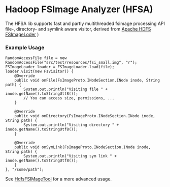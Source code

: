 # Hadoop FSImage Analyzer (HFSA)

The HFSA lib supports fast and partly multithreaded fsimage processing API file-, directory- and symlink aware visitor,
  derived from [Apache HDFS FSImageLoder](https://github.com/apache/hadoop/blob/master/hadoop-hdfs-project/hadoop-hdfs/src/main/java/org/apache/hadoop/hdfs/tools/offlineImageViewer/FSImageLoader.java) )

### Example Usage

```
RandomAccessFile file = new RandomAccessFile("src/test/resources/fsi_small.img", "r");
FSImageLoader loader = FSImageLoader.load(file);
loader.visit(new FsVisitor() {
    @Override
    public void onFile(FsImageProto.INodeSection.INode inode, String path) {
        System.out.println("Visiting file " + inode.getName().toStringUtf8());
        // You can access size, permissions, ...
    }

    @Override
    public void onDirectory(FsImageProto.INodeSection.INode inode, String path) {
        System.out.println("Visiting directory " + inode.getName().toStringUtf8());
    }

    @Override
    public void onSymLink(FsImageProto.INodeSection.INode inode, String path) {
        System.out.println("Visiting sym link " + inode.getName().toStringUtf8());
    }
}, "/some/path");
```

See [HdfsFSIMageTool](../tool/src/main/java/de/m3y/hadoop/hdfs/hfsa/tool/HdfsFSImageTool.java) for a more advanced usage.
